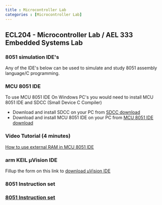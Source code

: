 ```yaml
---
title : Microcontroller Lab
categories : [Microcontroller Lab]
---
```


## ECL204 - Microcontroller Lab / AEL 333 Embedded Systems Lab

### 8051 simulation IDE's
Any of the IDE's below can be used to simulate and study 8051 assembly language/C programming.
### MCU 8051 IDE 
To use MCU 8051 IDE On Windows PC's you would need to install MCU 8051 IDE and SDCC (Small Device C Compiler)

* Download and install SDCC on your PC from <a href="https://sourceforge.net/projects/sdcc/files/"> SDCC download </a>
* Download and install  MCU 8051 IDE on your PC from <a href="https://sourceforge.net/projects/mcu8051ide/files/mcu8051ide/1.4.9/"> MCU 8051 IDE download </a>

### Video Tutorial (4 minutes) 
[How to use external RAM in MCU 8051 IDE](https://youtu.be/yjGE-1XAS6M?si=7PceFA1Eg37jpj5c)

### arm KEIL µVision IDE 
Fillup the form on this link to <a href="https://www.keil.com/demo/eval/c51.htm"> download µVision IDE </a>

### 8051 Instruction set
### <a href="https://drive.google.com/drive/folders/1riqa7Yt73QqLvWT0ggAjm6fTfvEIiyxk?usp=sharing">8051 Instruction set</a>